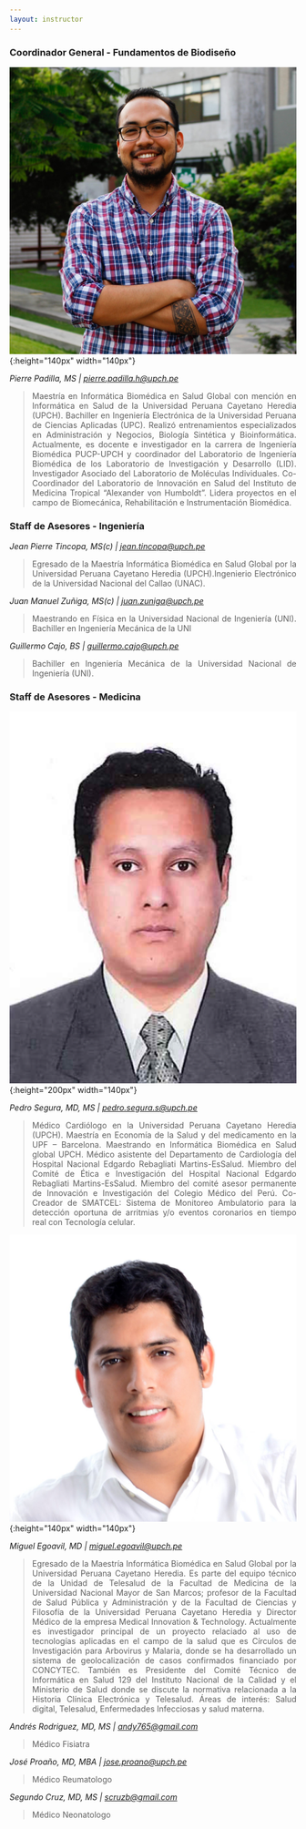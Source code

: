 ```yaml
---
layout: instructor
---
```

### Coordinador General - Fundamentos de Biodiseño
![Alt text](/instructors/pierre_padilla.jpg){:height="140px" width="140px"}

*Pierre Padilla, MS | pierre.padilla.h@upch.pe*
><div style="text-align: justify"> Maestría en Informática Biomédica en Salud Global con mención en Informática en Salud de la Universidad Peruana Cayetano Heredia (UPCH). Bachiller en Ingeniería Electrónica de la Universidad Peruana de Ciencias Aplicadas (UPC). Realizó entrenamientos especializados en Administración y Negocios, Biología Sintética y Bioinformática. Actualmente, es docente e investigador en la carrera de Ingeniería Biomédica PUCP-UPCH y coordinador del Laboratorio de Ingeniería Biomédica de los Laboratorio de Investigación y Desarrollo (LID). Investigador Asociado del Laboratorio de Moléculas Individuales. Co-Coordinador del Laboratorio de Innovación en Salud del Instituto de Medicina Tropical “Alexander von Humboldt”. Lidera proyectos en el campo de Biomecánica, Rehabilitación e Instrumentación Biomédica. </div>

### Staff de Asesores - Ingeniería

*Jean Pierre Tincopa, MS(c) | jean.tincopa@upch.pe*
><div style="text-align: justify">Egresado de la Maestría Informática Biomédica en Salud Global por la Universidad Peruana Cayetano Heredia (UPCH).Ingenierio Electrónico de la Universidad Nacional del Callao (UNAC).</div>

*Juan Manuel Zuñiga, MS(c) | juan.zuniga@upch.pe*
><div style="text-align: justify">Maestrando en Física en la Universidad Nacional de Ingeniería (UNI). Bachiller en Ingeniería Mecánica de la UNI</div>

*Guillermo Cajo, BS | guillermo.cajo@upch.pe*
><div style="text-align: justify">Bachiller en Ingeniería Mecánica de la Universidad Nacional de Ingeniería (UNI).</div>

### Staff de Asesores - Medicina

![Alt text](/instructors/pedro_segura.png){:height="200px" width="140px"}

*Pedro Segura, MD, MS | pedro.segura.s@upch.pe*
><div style="text-align: justify">Médico Cardiólogo en la Universidad Peruana Cayetano Heredia (UPCH). Maestría en Economía de la Salud y del medicamento en la UPF – Barcelona. Maestrando en Informática Biomédica en Salud global UPCH. Médico asistente del Departamento de Cardiología del Hospital Nacional Edgardo Rebagliati Martins-EsSalud. Miembro del Comité de Ética e Investigación del Hospital Nacional Edgardo Rebagliati Martins-EsSalud. Miembro del comité asesor permanente de Innovación e Investigación del Colegio Médico del Perú. Co-Creador de SMATCEL: Sistema de Monitoreo Ambulatorio para la detección oportuna de arritmias y/o eventos coronarios en tiempo real con Tecnología celular.</div>

![Alt text](/instructors/miguel_egoavil.jpg){:height="140px" width="140px"}

*Miguel Egoavil, MD | miguel.egoavil@upch.pe*
><div style="text-align: justify">Egresado de la Maestría Informática Biomédica en Salud Global por la Universidad Peruana Cayetano Heredia. Es parte del equipo técnico de la Unidad de Telesalud de la Facultad de Medicina de la Universidad Nacional Mayor de San Marcos; profesor de la Facultad de Salud Pública y Administración y de la Facultad de Ciencias y Filosofía de la Universidad Peruana Cayetano Heredia y Director Médico de la empresa Medical Innovation & Technology. Actualmente es investigador principal de un proyecto relaciado al uso de tecnologías aplicadas en el campo de la salud que es Círculos de Investigación para Arbovirus y Malaria, donde se ha desarrollado un sistema de geolocalización de casos confirmados financiado por CONCYTEC.  También es Presidente del Comité Técnico de Informática en Salud 129 del Instituto Nacional de la Calidad y el Ministerio de Salud donde se discute la normativa relacionada a la Historia Clínica Electrónica y Telesalud. Áreas de interés: Salud digital, Telesalud, Enfermedades Infecciosas y salud materna.</div>

*Andrés Rodriguez, MD, MS | andy765@gmail.com*
><div style="text-align: justify">Médico Fisiatra</div>

*José Proaño, MD, MBA | jose.proano@upch.pe*
><div style="text-align: justify">Médico Reumatologo</div>

*Segundo Cruz, MD, MS | scruzb@gmail.com*
><div style="text-align: justify">Médico Neonatologo</div>

